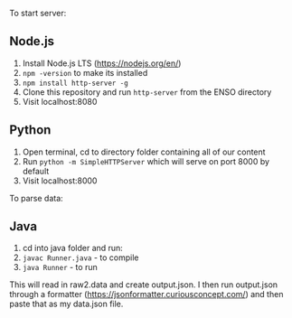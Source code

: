 To start server:

Node.js
---


1. Install Node.js LTS (https://nodejs.org/en/)
2. `npm -version` to make its installed 
3. `npm install http-server -g`
2. Clone this repository and run `http-server` from the ENSO directory 
3. Visit localhost:8080

Python
---

1. Open terminal, cd to directory folder containing all of our content
2. Run `python -m SimpleHTTPServer` which will serve on port 8000 by default
3. Visit localhost:8000


To parse data:

Java
---

1. cd into java folder and run:
2. `javac Runner.java` - to compile
3. `java Runner` - to run

This will read in raw2.data and create output.json. I then run output.json through a formatter (https://jsonformatter.curiousconcept.com/) and then paste that as my data.json file.
